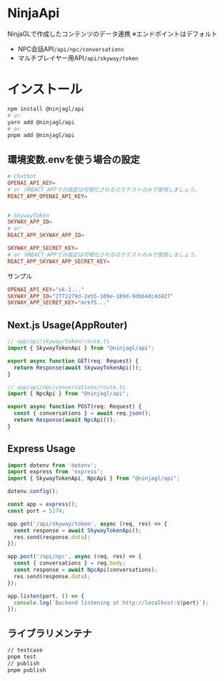 # NinjaApi

NinjaGLで作成したコンテンツのデータ連携
※エンドポイントはデフォルト
- NPC会話API```/api/npc/conversations```
- マルチプレイヤー用API```/api/skyway/token```

# インストール

```bash
npm install @ninjagl/api
# or
yarn add @ninjagl/api
# or
pnpm add @ninjagl/api
```

## 環境変数.envを使う場合の設定

```conf
# Chatbot
OPENAI_API_KEY=
# or ※REACT_APPでの指定は可視化されるのでテストのみで使用しましょう。
REACT_APP_OPENAI_API_KEY=


# SkywayToken
SKYWAY_APP_ID=
# or
REACT_APP_SKYWAY_APP_ID=

SKYWAY_APP_SECRET_KEY=
# or ※REACT_APPでの指定は可視化されるのでテストのみで使用しましょう。
REACT_APP_SKYWAY_APP_SECRET_KEY=
```

サンプル
```conf
OPENAI_API_KEY="sk-1..."
SKYWAY_APP_ID="2772279d-2e55-109e-189d-9db64dc4d427"
SKYWAY_APP_SECRET_KEY="mrkf5..."
```

## Next.js Usage(AppRouter)
```ts
// app/api/skyway/token/route.ts
import { SkywayTokenApi } from "@ninjagl/api";

export async function GET(req: Request) {
  return Response(await SkywayTokenApi());
}
```

```ts
// app/api/npc/conversations/route.ts
import { NpcApi } from "@ninjagl/api";

export async function POST(req: Request) {
  const { conversations } = await req.json();
  return Response(await NpcApi());
}
```

## Express Usage
```js
import dotenv from 'dotenv';
import express from 'express';
import { SkywayTokenApi, NpcApi } from "@ninjagl/api";

dotenv.config();

const app = express();
const port = 5174;

app.get('/api/skyway/token', async (req, res) => {
  const response = await SkywayTokenApi();
  res.send(response.data);
});

app.post('/api/npc', async (req, res) => {
  const { conversations } = req.body;
  const response = await NpcApi(conversations);
  res.send(response.data);
});

app.listen(port, () => {
  console.log(`Backend listening at http://localhost:${port}`);
});
```

## ライブラリメンテナ
```bash
// testcase
pnpm test
// publish
pnpm publish
```